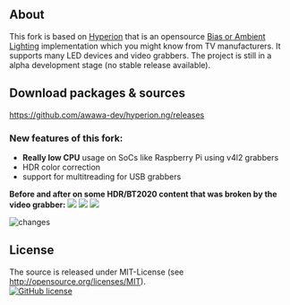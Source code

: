 ## About 

This fork is based on [Hyperion](https://github.com/hyperion-project/hyperion.ng) that is an opensource [Bias or Ambient Lighting](https://en.wikipedia.org/wiki/Bias_lighting) implementation which you might know from TV manufacturers. It supports many LED devices and video grabbers. The project is still in a alpha development stage (no stable release available).

## Download packages & sources

https://github.com/awawa-dev/hyperion.ng/releases

### New features of this fork:

* <b>Really low CPU</b> usage on SoCs like Raspberry Pi using v4l2 grabbers
* HDR color correction
* support for multitreading for USB grabbers

<b>Before and after on some HDR/BT2020 content that was broken by the video grabber:</b>
<img src='https://i.postimg.cc/SRdv0VFd/compare0.png'/>
<img src='https://i.postimg.cc/7PncTPGz/compare1.png'/>
<img src='https://i.postimg.cc/9FXkP3Zn/compare2.png'/>


<img src='https://i.postimg.cc/RZnQtydk/changes.png' border='0' alt='changes'/>

## License
The source is released under MIT-License (see http://opensource.org/licenses/MIT).<br>
[![GitHub license](https://img.shields.io/badge/License-MIT-yellow.svg)](https://raw.githubusercontent.com/hyperion-project/hyperion.ng/master/LICENSE)
